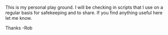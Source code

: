 This is my personal play ground. I will be checking in scripts that I
use on a regular basis for safekeeping and to share.  If you find
anything useful here let me know.

Thanks
-Rob
